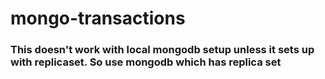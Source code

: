 # mongo-transactions

### This doesn't work with local mongodb setup unless it sets up with replicaset. So use mongodb which has replica set 
